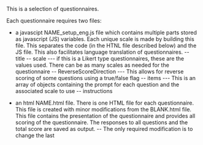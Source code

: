 This is a selection of questionnaires.

Each questionnaire requires two files:
- a javascipt NAME_setup_eng.js file which contains multiple parts stored as javascript (JS) variables. Each unique scale is made by building this file. This separates the code (in the HTNL file described below) and the JS file. This also facilitates language translation of questionnaires.
-- title
-- scale
--- if this is a Likert type questionnaires, these are the values used. There can be as many scales as needed for the questionnaire
-- ReverseScoreDirection
--- This allows for reverse scoring of some questions using a true/false flag
-- items
--- This is an array of objects containing the prompt for each question and the associated scale to use
-- instructions

- an html NAME.html file. There is one HTML file for each questionnaire. This file is created with minor modifications from the BLANK.html file. This file contains the presentation of the questionnaire and provides all scoring of the questionnaire. The responses to all questions and the total score are saved as output. 
-- The only required modification is to change the last <script> impoirt line to the JS file name above.
